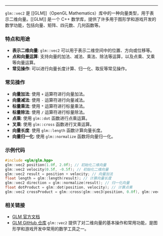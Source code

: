 
----
`glm::vec2` 是 [[GLM]]（OpenGL Mathematics）库中的一种向量类型，用于表示二维向量。[[GLM]] 是一个 C++ 数学库，提供了许多用于图形学和游戏开发的数学功能，包括向量、矩阵、四元数、几何函数等。
### 特点和用途
- **表示二维向量**: `glm::vec2` 可以用于表示二维空间中的位置、方向或位移等。
- **点和向量运算**: 支持向量的加法、减法、乘法、除法等运算，以及点乘、叉乘等向量运算。
- **常见操作**: 可以进行向量长度计算、归一化、取反等常见操作。
### 常见操作
- **向量加法**: 使用 `+` 运算符进行向量加法。
- **向量减法**: 使用 `-` 运算符进行向量减法。
- **标量乘法**: 使用 `*` 运算符进行标量乘法。
- **标量除法**: 使用 `/` 运算符进行标量除法。
- **点乘**: 使用 `glm::dot` 函数进行点乘运算。
- **叉乘**: 使用 `glm::cross` 函数进行叉乘运算。
- **向量长度**: 使用 `glm::length` 函数计算向量长度。
- **向量归一化**: 使用 `glm::normalize` 函数将向量归一化。
### 示例代码
```cpp
#include <glm/glm.hpp>
glm::vec2 position(1.0f, 2.0f); // 初始化二维向量
glm::vec2 velocity(0.5f, -0.5f); // 初始化二维向量
glm::vec2 result = position + velocity; // 向量加法
float length = glm::length(result); // 计算向量长度
glm::vec2 direction = glm::normalize(result); // 归一化向量
float dotProduct = glm::dot(position, velocity); // 计算点乘
glm::vec2 crossProduct = glm::cross(glm::vec3(position, 0.0f), glm::vec3(velocity, 0.0f)); // 计算叉乘
```
### 相关链接
- [GLM 官方文档](https://glm.g-truc.net/)
- [GLM GitHub 仓库](https://github.com/g-truc/glm)
`glm::vec2` 提供了对二维向量的基本操作和常用功能，是图形学和游戏开发中常用的数学工具之一。
